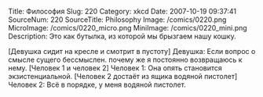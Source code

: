 Title: Философия 
Slug: 220 
Category: xkcd 
Date: 2007-10-19 09:37:41 
SourceNum: 220 
SourceTitle: Philosophy 
Image: /comics/0220.png 
MicroImage: /comics/0220_micro.png 
MiniImage: /comics/0220_mini.png 
Description: Это как бутылка, из которой мы брызгаем нашу кошку. 

[Девушка сидит на кресле и смотрит в пустоту]
Девушка: Если вопрос о смысле сущего бессмыслен. почему же я постоянно возвращаюсь к нему.
[Человек 1 и человек 2]
Человек 1: Она опять становится экзистенциальной.
[Человек 2 достаёт из ящика водяной пистолет]
Человек 2: Всё в порядке, у меня водяной пистолет.